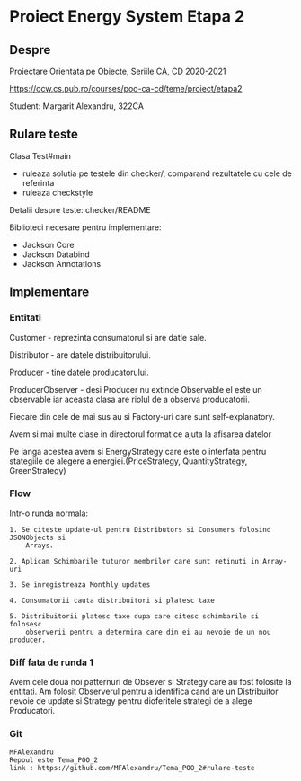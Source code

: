 # Proiect Energy System Etapa 2

## Despre

Proiectare Orientata pe Obiecte, Seriile CA, CD
2020-2021

<https://ocw.cs.pub.ro/courses/poo-ca-cd/teme/proiect/etapa2>

Student: Margarit Alexandru, 322CA

## Rulare teste

Clasa Test#main
  * ruleaza solutia pe testele din checker/, comparand rezultatele cu cele de referinta
  * ruleaza checkstyle

Detalii despre teste: checker/README

Biblioteci necesare pentru implementare:
* Jackson Core 
* Jackson Databind 
* Jackson Annotations

## Implementare

### Entitati

Customer - reprezinta consumatorul si are datle sale.

Distributor - are datele distribuitorului.

Producer - tine datele producatorului.

ProducerObserver - desi Producer nu extinde Observable el este un observable
		iar aceasta clasa are riolul de a observa producatorii.

Fiecare din cele de mai sus au si Factory-uri care sunt self-explanatory.

Avem si mai multe clase in directorul format ce ajuta la afisarea datelor

Pe langa acestea avem si EnergyStrategy care este o interfata pentru stategiile
de alegere a energiei.(PriceStrategy, QuantityStrategy, GreenStrategy)

### Flow

Intr-o runda normala:

	1. Se citeste update-ul pentru Distributors si Consumers folosind JSONObjects si 
		Arrays.

	2. Aplicam Schimbarile tuturor membrilor care sunt retinuti in Array-uri

	3. Se inregistreaza Monthly updates

	4. Consumatorii cauta distribuitori si platesc taxe

	5. Distribuitorii platesc taxe dupa care citesc schimbarile si folosesc 
		observerii pentru a determina care din ei au nevoie de un nou producer.

### Diff fata de runda 1

Avem cele doua noi patternuri de Obsever si Strategy care au fost folosite la entitati.
Am folosit Observerul pentru a identifica cand are un Distribuitor nevoie de update
si Strategy pentru dioferitele strategi de a alege Producatori.

### Git
	MFAlexandru
	Repoul este Tema_POO_2
	link : https://github.com/MFAlexandru/Tema_POO_2#rulare-teste